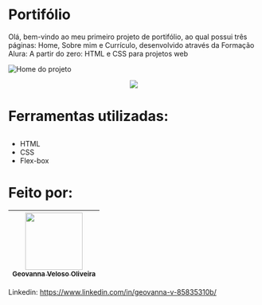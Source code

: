 <h1 aling="center"> Portifólio </h1>
Olá, bem-vindo ao meu primeiro projeto de portifólio, ao qual possui três páginas: Home, Sobre mim e Currículo, desenvolvido através da Formação Alura: A partir do zero: HTML e CSS para projetos web

![Home do projeto](https://github.com/eugegeeh/projeto.apresentacao/assets/91862134/5024fc96-cd89-450d-8e98-0ed98de76983)

<p align="center">
<img src="http://img.shields.io/static/v1?label=STATUS&message=%20CONCLUIDO&color=GREEN&style=for-the-badge"/>
</p>

# **Ferramentas utilizadas:** <h2>
* HTML
* CSS
* Flex-box

# Feito por:

[<img src="https://avatars.githubusercontent.com/u/91862134?v=4" width=115><br><sub>Geovanna Veloso Oliveira</sub>](https://github.com/eugegeeh) | 
| :---: |
Linkedin: <https://www.linkedin.com/in/geovanna-v-85835310b/>
